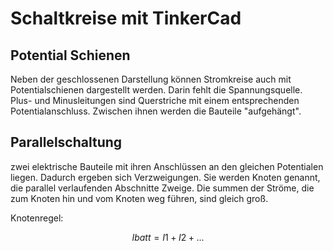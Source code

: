 # Schaltkreise mit TinkerCad
## Potential Schienen
Neben der geschlossenen Darstellung können Stromkreise auch mit Potentialschienen dargestellt werden. Darin fehlt die Spannungsquelle. Plus- und Minusleitungen sind Querstriche mit einem entsprechenden Potentialanschluss. Zwischen ihnen werden die Bauteile "aufgehängt".

## Parallelschaltung
zwei elektrische Bauteile mit ihren Anschlüssen an den gleichen Potentialen liegen. Dadurch ergeben sich Verzweigungen. Sie werden Knoten genannt, die parallel verlaufenden Abschnitte Zweige. Die summen der Ströme, die zum Knoten hin und vom Knoten weg führen, sind gleich groß.

Knotenregel:

$$ Ibatt = I1 + I2 + ... $$
